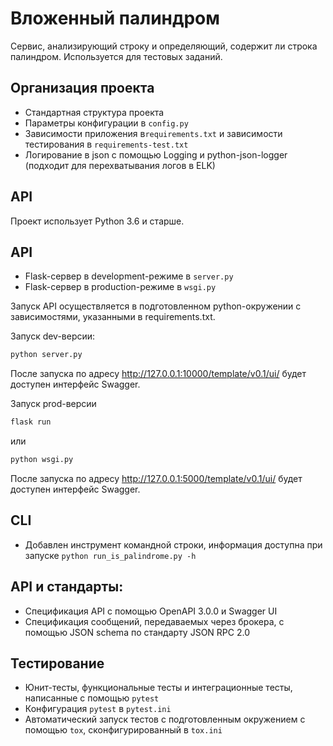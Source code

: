 # Вложенный палиндром
Сервис, анализирующий строку и определяющий, содержит ли строка палиндром. Используется для тестовых заданий.

## Организация проекта
* Стандартная структура проекта
* Параметры конфигурации в `config.py`
* Зависимости приложения в`requirements.txt` и зависимости тестирования в `requirements-test.txt`
* Логирование в json с помощью Logging и python-json-logger (подходит для перехватывания логов в ELK)

## API
Проект использует Python 3.6 и старше.

## API
* Flask-сервер в development-режиме в `server.py`
* Flask-сервер в production-режиме в `wsgi.py`

Запуск API осуществляется в подготовленном python-окружении с зависимостями, указанными в requirements.txt.

Запуск dev-версии:

```bash
python server.py
```
После запуска по адресу http://127.0.0.1:10000/template/v0.1/ui/ будет доступен интерфейс Swagger.

Запуск prod-версии
```bash
flask run

```
или
```bash
python wsgi.py
```
После запуска по адресу http://127.0.0.1:5000/template/v0.1/ui/ будет доступен интерфейс Swagger.

## CLI
* Добавлен инструмент командной строки, информация доступна при запуске `python run_is_palindrome.py -h` 


## API и стандарты:
* Спецификация API с помощью OpenAPI 3.0.0 и Swagger UI
* Спецификация сообщений, передаваемых через брокера, с помощью JSON schema по стандарту JSON RPC 2.0

## Тестирование
* Юнит-тесты, функциональные тесты и интеграционные тесты, написанные с помощью `pytest`
* Конфигурация `pytest` в `pytest.ini`
* Автоматический запуск тестов с подготовленным окружением с помощью `tox`, сконфигурированный в `tox.ini`

